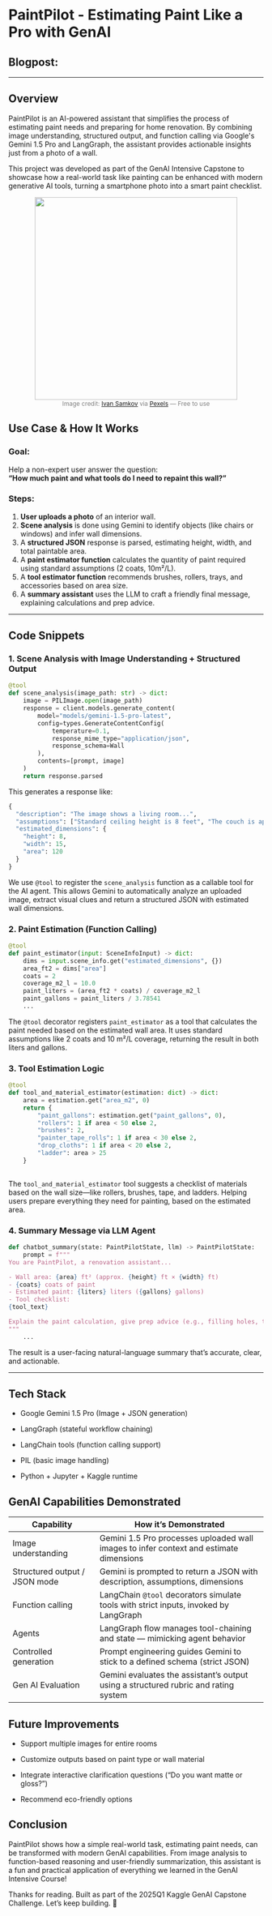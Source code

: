 # **PaintPilot** - Estimating Paint Like a Pro with GenAI
## Blogpost:

---

## Overview

PaintPilot is an AI-powered assistant that simplifies the process of estimating paint needs and preparing for home renovation. By combining image understanding, structured output, and function calling via Google's Gemini 1.5 Pro and LangGraph, the assistant provides actionable insights just from a photo of a wall.

This project was developed as part of the GenAI Intensive Capstone to showcase how a real-world task like painting can be enhanced with modern generative AI tools, turning a smartphone photo into a smart paint checklist.


<p align="center">
  <img src="../sup_imgs/pexels-ivan-samkov-5798974_comp1.jpg" width="400"><br>
  <span style="font-size: 12px; color: gray;">
    Image credit: <a href="https://www.pexels.com/@ivan-samkov/">Ivan Samkov</a> via <a href="https://www.pexels.com">Pexels</a> — Free to use
  </span>
</p>

## Use Case & How It Works

### Goal:
Help a non-expert user answer the question:  
**“How much paint and what tools do I need to repaint this wall?”**

### Steps:
1. **User uploads a photo** of an interior wall.
2. **Scene analysis** is done using Gemini to identify objects (like chairs or windows) and infer wall dimensions.
3. A **structured JSON** response is parsed, estimating height, width, and total paintable area.
4. A **paint estimator function** calculates the quantity of paint required using standard assumptions (2 coats, 10m²/L).
5. A **tool estimator function** recommends brushes, rollers, trays, and accessories based on area size.
6. A **summary assistant** uses the LLM to craft a friendly final message, explaining calculations and prep advice.

---

## Code Snippets

### 1. Scene Analysis with Image Understanding + Structured Output

```python
@tool
def scene_analysis(image_path: str) -> dict:
    image = PILImage.open(image_path)
    response = client.models.generate_content(
        model="models/gemini-1.5-pro-latest",
        config=types.GenerateContentConfig(
            temperature=0.1,
            response_mime_type="application/json",
            response_schema=Wall
        ),
        contents=[prompt, image]
    )
    return response.parsed
```

This generates a response like:

```python
{
  "description": "The image shows a living room...",
  "assumptions": ["Standard ceiling height is 8 feet", "The couch is approximately 6 feet long"],
  "estimated_dimensions": {
    "height": 8,
    "width": 15,
    "area": 120
  }
}

``` 

We use `@tool` to register the `scene_analysis` function as a callable tool for the AI agent. This allows Gemini to automatically analyze an uploaded image, extract visual clues and return a structured JSON with estimated wall dimensions.

### 2. Paint Estimation (Function Calling)

```python
@tool
def paint_estimator(input: SceneInfoInput) -> dict:
    dims = input.scene_info.get("estimated_dimensions", {})
    area_ft2 = dims["area"]
    coats = 2
    coverage_m2_l = 10.0
    paint_liters = (area_ft2 * coats) / coverage_m2_l
    paint_gallons = paint_liters / 3.78541
    ...
```
    
The `@tool` decorator registers `paint_estimator` as a tool that calculates the paint needed based on the estimated wall area. It uses standard assumptions like 2 coats and 10 m²/L coverage, returning the result in both liters and gallons.

### 3. Tool Estimation Logic

```python
@tool
def tool_and_material_estimator(estimation: dict) -> dict:
    area = estimation.get("area_m2", 0)
    return {
        "paint_gallons": estimation.get("paint_gallons", 0),
        "rollers": 1 if area < 50 else 2,
        "brushes": 2,
        "painter_tape_rolls": 1 if area < 30 else 2,
        "drop_cloths": 1 if area < 20 else 2,
        "ladder": area > 25
    }
    
```
 


The `tool_and_material_estimator` tool suggests a checklist of materials based on the wall size—like rollers, brushes, tape, and ladders. Helping users prepare everything they need for painting, based on the estimated area.

### 4. Summary Message via LLM Agent


```python
def chatbot_summary(state: PaintPilotState, llm) -> PaintPilotState:
    prompt = f"""
You are PaintPilot, a renovation assistant...

- Wall area: {area} ft² (approx. {height} ft × {width} ft)
- {coats} coats of paint
- Estimated paint: {liters} liters ({gallons} gallons)
- Tool checklist:
{tool_text}

Explain the paint calculation, give prep advice (e.g., filling holes, taping edges), and be beginner-friendly.
"""
    ...
```

The result is a user-facing natural-language summary that’s accurate, clear, and actionable.


---

## Tech Stack
* Google Gemini 1.5 Pro (Image + JSON generation)

* LangGraph (stateful workflow chaining)

* LangChain tools (function calling support)

* PIL (basic image handling)

* Python + Jupyter + Kaggle runtime


## GenAI Capabilities Demonstrated
| Capability                  | How it’s Demonstrated                                                                 |
|----------------------------|----------------------------------------------------------------------------------------|
| Image understanding         | Gemini 1.5 Pro processes uploaded wall images to infer context and estimate dimensions |
| Structured output / JSON mode | Gemini is prompted to return a JSON with description, assumptions, dimensions         |
| Function calling            | LangChain `@tool` decorators simulate tools with strict inputs, invoked by LangGraph  |
| Agents                      | LangGraph flow manages tool-chaining and state — mimicking agent behavior             |
| Controlled generation       | Prompt engineering guides Gemini to stick to a defined schema (strict JSON)           |
| Gen AI Evaluation           | Gemini evaluates the assistant’s output using a structured rubric and rating system   |



## Future Improvements
* Support multiple images for entire rooms

* Customize outputs based on paint type or wall material

* Integrate interactive clarification questions (“Do you want matte or gloss?”)

* Recommend eco-friendly options


## Conclusion
PaintPilot shows how a simple real-world task, estimating paint needs, can be transformed with modern GenAI capabilities. From image analysis to function-based reasoning and user-friendly summarization, this assistant is a fun and practical application of everything we learned in the GenAI Intensive Course!

Thanks for reading. Built as part of the 2025Q1 Kaggle GenAI Capstone Challenge. Let’s keep building. 🚀


